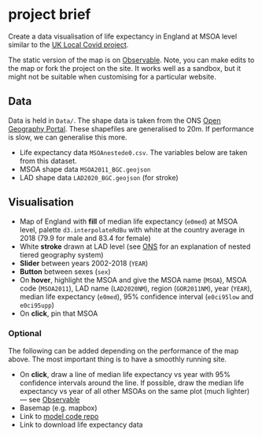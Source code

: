 # project brief
Create a data visualisation of life expectancy in England at MSOA level similar to the [UK Local Covid project](https://localcovid.info).

The static version of the map is on [Observable](https://observablehq.com/@theorashid/england-geojson). Note, you can make edits to the map or fork the project on the site. It works well as a sandbox, but it might not be suitable when customising for a particular website.

## Data
Data is held in `Data/`. The shape data is taken from the ONS [Open Geography Portal](https://geoportal.statistics.gov.uk/). These shapefiles are generalised to 20m. If performance is slow, we can generalise this more.
- Life expectancy data `MSOAnestede0.csv`. The variables below are taken from this dataset.
- MSOA shape data `MSOA2011_BGC.geojson`
- LAD shape data `LAD2020_BGC.geojson` (for stroke)

## Visualisation
- Map of England with __fill__ of median life expectancy (`e0med`) at MSOA level, palette `d3.interpolateRdBu` with white at the country average in 2018 (79.9 for male and 83.4 for female)
- White __stroke__ drawn at LAD level (see [ONS](https://www.ons.gov.uk/methodology/geography/ukgeographies/censusgeography) for an explanation of nested tiered geography system)
- __Slider__ between years 2002-2018 (`YEAR`)
- __Button__ between sexes (`sex`)
- On __hover__, highlight the MSOA and give the MSOA name (`MSOA`), MSOA code (`MSOA2011`), LAD name (`LAD2020NM`), region (`GOR2011NM`), year (`YEAR`), median life expectancy (`e0med`), 95% confidence interval (`e0ci95low` and `e0ci95upp`)
- On __click__, pin that MSOA

### Optional
The following can be added depending on the performance of the map above. The most important thing is to have a smoothly running site.
- On __click__, draw a line of median life expectancy vs year with 95% confidence intervals around the line. If possible, draw the median life expectancy vs year of all other MSOAs on the same plot (much lighter) –– see [Observable](https://observablehq.com/@theorashid/life-expectancy-evolution-for-msoas-in-england-men)
- Basemap (e.g. mapbox)
- Link to [model code repo](https://github.com/theorashid/mortality-statsmodel)
- Link to download life expectancy data